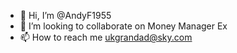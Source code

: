 - 👋 Hi, I’m @AndyF1955
- 💞️ I’m looking to collaborate on Money Manager Ex
- 📫 How to reach me ukgrandad@sky.com

<!---
AndyF1955/AndyF1955 is a ✨ special ✨ repository because its `README.md` (this file) appears on your GitHub profile.
You can click the Preview link to take a look at your changes.
--->
